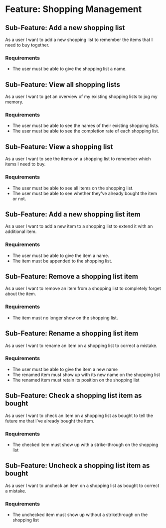 # Feature: Shopping Management

## Sub-Feature: Add a new shopping list
As a user I want to add a new shopping list to remember the items that I need to
buy together.

### Requirements
- The user must be able to give the shopping list a name.


## Sub-Feature: View all shopping lists
As a user I want to get an overview of my existing shopping lists to jog my
memory.

### Requirements
- The user must be able to see the names of their existing shopping lists.
- The user must be able to see the completion rate of each shopping list.


## Sub-Feature: View a shopping list
As a user I want to see the items on a shopping list to remember which items I
need to buy.

### Requirements
- The user must be able to see all items on the shopping list.
- The user must be able to see whether they've already bought the item or not.


## Sub-Feature: Add a new shopping list item
As a user I want to add a new item to a shopping list to extend it with an
additional item.

### Requirements
- The user must be able to give the item a name.
- The item must be appended to the shopping list.


## Sub-Feature: Remove a shopping list item
As a user I want to remove an item from a shopping list to completely forget
about the item.

### Requirements
- The item must no longer show on the shopping list.


## Sub-Feature: Rename a shopping list item
As a user I want to rename an item on a shopping list to correct a mistake.

### Requirements
- The user must be able to give the item a new name
- The renamed item must show up with its new name on the shopping list
- The renamed item must retain its position on the shopping list


## Sub-Feature: Check a shopping list item as bought
As a user I want to check an item on a shopping list as bought to tell the future
me that I've already bought the item.

### Requirements
- The checked item must show up with a strike-through on the shopping list


## Sub-Feature: Uncheck a shopping list item as bought
As a user I want to uncheck an item on a shopping list as bought to correct a
mistake.

### Requirements
- The unchecked item must show up without a strikethrough on the shopping list